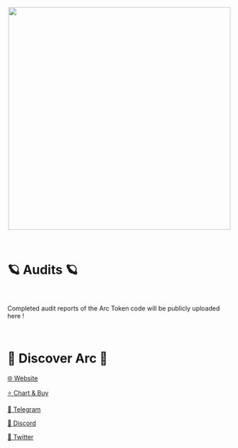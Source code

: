 
<p align="center">
<img src="https://i.ibb.co/xqcKhVg/Logo-Text.png" width="500">
</p>

<br/>

# 🪐 Audits 🪐

<br/>

Completed audit reports of the Arc Token code will be publicly uploaded here !

<br/>

# 🌠 Discover Arc 🌠

  [🌐 Website](https://arctoken.space/)

  [⭐ Chart & Buy](https://poocoin.app/tokens/0xf5ed7a3c2b6f3f41dafd1cb86cfa05cf29207d08)

  [🚀 Telegram](https://t.me/ArcTokenOfficial)

  [💬 Discord](https://discord.com/invite/jKeRGJEnxU)

  [📣 Twitter](https://twitter.com/arctoken)

